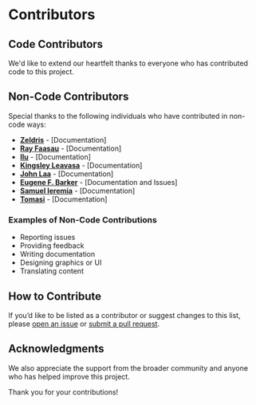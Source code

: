 # Contributors

## Code Contributors

We'd like to extend our heartfelt thanks to everyone who has contributed code to this project.

## Non-Code Contributors

Special thanks to the following individuals who have contributed in non-code ways:

- **[Zeldris](https://github.com/zeldris2025)** - [Documentation]
- **[Ray Faasau](https://github.com/vfaasau)** - [Documentation]
- **[Ilu](https://github.com/ilu73)** - [Documentation]
- **[Kingsley Leavasa](https://github.com/samoankid)** - [Documentation]
- **[John Laa](https://github.com/laa1213)** - [Documentation]
- **[Eugene F. Barker](https://github.com/genebarker)** - [Documentation and Issues]
- **[Samuel Ieremia](https://github.com/Lilomaiava)** - [Documentation]
- **[Tomasi](https://github.com/tomashee)** - [Documentation]

### Examples of Non-Code Contributions

- Reporting issues
- Providing feedback
- Writing documentation
- Designing graphics or UI
- Translating content

## How to Contribute

If you’d like to be listed as a contributor or suggest changes to this list, please [open an issue](link-to-issue-tracker) or [submit a pull request](link-to-repo).

## Acknowledgments

We also appreciate the support from the broader community and anyone who has helped improve this project.

Thank you for your contributions!
